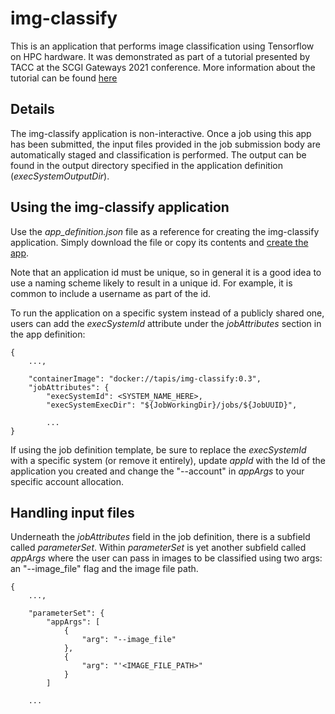 # img-classify

This is an application that performs image classification using Tensorflow on HPC hardware.
It was demonstrated as part of a tutorial presented by TACC at the SCGI Gateways 2021 conference.
More information about the tutorial can be found
[here](https://github.com/TACC-Cloud/pearc22-portable-computing-cloud-hpc/releases/tag/gateways21-portable-computing-cloud-hpc)

## Details

The img-classify application is non-interactive. Once a job using this app has been submitted, the input files provided
in the job submission body are automatically staged and classification is performed.
The output can be found in the output directory specified in the application definition (*execSystemOutputDir*).

## Using the img-classify application

Use the _app_definition.json_ file as a reference for creating the img-classify application. Simply download the file
or copy its contents and [create the app](https://tapis.readthedocs.io/en/latest/technical/apps.html#creating-an-application).

Note that an application id must be unique, so in general it is a good idea to use a naming scheme likely to result
in a unique id. For example, it is common to include a username as part of the id.

To run the application on a specific system instead of a publicly shared one, users can add the *execSystemId*
attribute under the *jobAttributes* section in the app definition:

```
{
    ...,

    "containerImage": "docker://tapis/img-classify:0.3",
    "jobAttributes": {
        "execSystemId": <SYSTEM_NAME_HERE>,
        "execSystemExecDir": "${JobWorkingDir}/jobs/${JobUUID}",
        
        ...
}
```

If using the job definition template, be sure to replace the *execSystemId* with a specific system
(or remove it entirely), update *appId* with the Id of the application you created and change the "--account" in
*appArgs* to your specific account allocation.


## Handling input files

Underneath the *jobAttributes* field in the job definition, there is a subfield called *parameterSet*.
Within *parameterSet* is yet another subfield called *appArgs* where the user can pass in images to be classified
using two args: an "--image_file" flag and the image file path.

```
{
    ...,

    "parameterSet": {
        "appArgs": [
            {
                "arg": "--image_file"
            },
            {
                "arg": "'<IMAGE_FILE_PATH>"
            }
        ]
    
    ...
```
